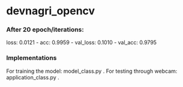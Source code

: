 # devnagri_opencv
### After 20 epoch/iterations:
loss: 0.0121 - acc: 0.9959 - val_loss: 0.1010 - val_acc: 0.9795

### Implementations
For training the model: model_class.py .
For testing through webcam: application_class.py .
